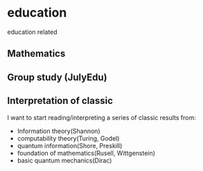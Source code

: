 # education
education related

## Mathematics

## Group study (JulyEdu)

## Interpretation of classic
I want to start reading/interpreting a series of classic results from: 
* Information theory(Shannon)
* computability theory(Turing, Godel)
* quantum information(Shore, Preskill)
* foundation of mathematics(Rusell, Wittgenstein)
* basic quantum mechanics(Dirac)
